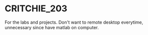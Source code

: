 # CRITCHIE_203
For the labs and projects. Don't want to remote desktop everytime, unnecessary since have matlab on computer. 

